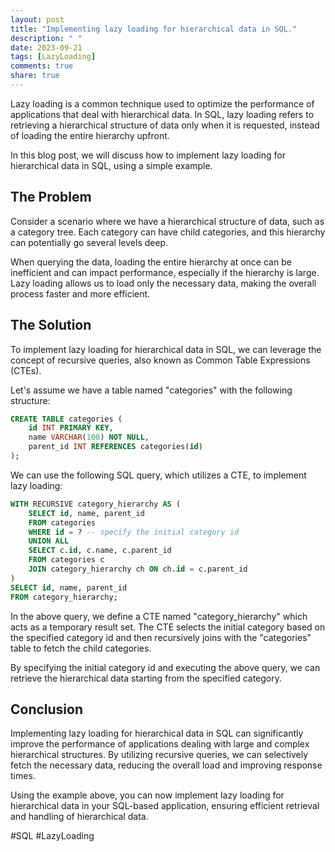```yaml
---
layout: post
title: "Implementing lazy loading for hierarchical data in SQL."
description: " "
date: 2023-09-21
tags: [LazyLoading]
comments: true
share: true
---
```


Lazy loading is a common technique used to optimize the performance of applications that deal with hierarchical data. In SQL, lazy loading refers to retrieving a hierarchical structure of data only when it is requested, instead of loading the entire hierarchy upfront.

In this blog post, we will discuss how to implement lazy loading for hierarchical data in SQL, using a simple example.

## The Problem

Consider a scenario where we have a hierarchical structure of data, such as a category tree. Each category can have child categories, and this hierarchy can potentially go several levels deep. 

When querying the data, loading the entire hierarchy at once can be inefficient and can impact performance, especially if the hierarchy is large. Lazy loading allows us to load only the necessary data, making the overall process faster and more efficient.

## The Solution

To implement lazy loading for hierarchical data in SQL, we can leverage the concept of recursive queries, also known as Common Table Expressions (CTEs).

Let's assume we have a table named "categories" with the following structure:

```sql
CREATE TABLE categories (
    id INT PRIMARY KEY,
    name VARCHAR(100) NOT NULL,
    parent_id INT REFERENCES categories(id)
);
```
We can use the following SQL query, which utilizes a CTE, to implement lazy loading:

```sql
WITH RECURSIVE category_hierarchy AS (
    SELECT id, name, parent_id
    FROM categories
    WHERE id = ? -- specify the initial category id
    UNION ALL
    SELECT c.id, c.name, c.parent_id
    FROM categories c
    JOIN category_hierarchy ch ON ch.id = c.parent_id
)
SELECT id, name, parent_id
FROM category_hierarchy;
```

In the above query, we define a CTE named "category_hierarchy" which acts as a temporary result set. The CTE selects the initial category based on the specified category id and then recursively joins with the "categories" table to fetch the child categories.

By specifying the initial category id and executing the above query, we can retrieve the hierarchical data starting from the specified category.

## Conclusion

Implementing lazy loading for hierarchical data in SQL can significantly improve the performance of applications dealing with large and complex hierarchical structures. By utilizing recursive queries, we can selectively fetch the necessary data, reducing the overall load and improving response times.

Using the example above, you can now implement lazy loading for hierarchical data in your SQL-based application, ensuring efficient retrieval and handling of hierarchical data.

#SQL #LazyLoading